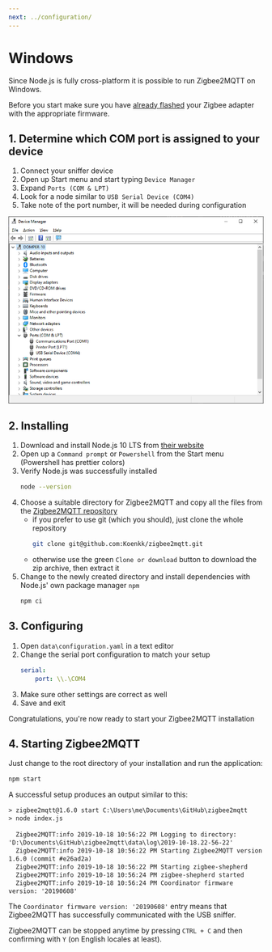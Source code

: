 ```yaml
---
next: ../configuration/
---
```


# Windows

Since Node.js is fully cross-platform it is possible to run Zigbee2MQTT on Windows.

Before you start make sure you have [already flashed](../adapters/flashing/flashing_the_cc2531.md) your Zigbee adapter with the appropriate firmware.

## 1. Determine which COM port is assigned to your device

1. Connect your sniffer device
1. Open up Start menu and start typing `Device Manager`
1. Expand `Ports (COM & LPT)`
1. Look for a node similar to `USB Serial Device (COM4)`
1. Take note of the port number, it will be needed during configuration

![Device Manager](../../images/devicemanager.png)

## 2. Installing

1. Download and install Node.js 10 LTS from [their website](https://nodejs.org/en/)
1. Open up a `Command prompt` or `Powershell` from the Start menu (Powershell has prettier colors)
1. Verify Node.js was successfully installed
    ```bash
    node --version
    ```
1. Choose a suitable directory for Zigbee2MQTT and copy all the files from the [Zigbee2MQTT repository](https://github.com/koenkk/zigbee2mqtt)
    * if you prefer to use git (which you should), just clone the whole repository
        ```bash
        git clone git@github.com:Koenkk/zigbee2mqtt.git
        ```
    * otherwise use the green `Clone or download` button to download the zip archive, then extract it
1. Change to the newly created directory and install dependencies with Node.js' own package manager `npm`
    ```bash
    npm ci
    ```

## 3. Configuring

1. Open `data\configuration.yaml` in a text editor
1. Change the serial port configuration to match your setup
    ```yaml
    serial:
        port: \\.\COM4
    ```
1. Make sure other settings are correct as well
1. Save and exit

Congratulations, you're now ready to start your Zigbee2MQTT installation

## 4. Starting Zigbee2MQTT

Just change to the root directory of your installation and run the application:
```bash
npm start
```

A successful setup produces an output similar to this:

```
> zigbee2mqtt@1.6.0 start C:\Users\me\Documents\GitHub\zigbee2mqtt
> node index.js

  Zigbee2MQTT:info 2019-10-18 10:56:22 PM Logging to directory: 'D:\Documents\GitHub\zigbee2mqtt\data\log\2019-10-18.22-56-22'
  Zigbee2MQTT:info 2019-10-18 10:56:22 PM Starting Zigbee2MQTT version 1.6.0 (commit #e26ad2a)
  Zigbee2MQTT:info 2019-10-18 10:56:22 PM Starting zigbee-shepherd
  Zigbee2MQTT:info 2019-10-18 10:56:24 PM zigbee-shepherd started
  Zigbee2MQTT:info 2019-10-18 10:56:24 PM Coordinator firmware version: '20190608'
```

The `Coordinator firmware version: '20190608'` entry means that Zigbee2MQTT has successfully communicated with the USB sniffer.

Zigbee2MQTT can be stopped anytime by pressing `CTRL + C` and then confirming with `Y` (on English locales at least).
